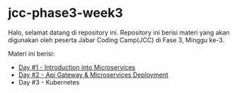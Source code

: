 # jcc-phase3-week3
Halo, selamat datang di repository ini. Repository ini berisi materi yang akan digunakan oleh peserta Jabar Coding Camp(JCC) di Fase 3, Minggu ke-3.

Materi ini berisi:

* [Day #1 - Introduction into Microservices](./day-1)
* [Day #2 - Api Gateway & Microservices Deployment](./day-2)
* Day #3 - Kubernetes

